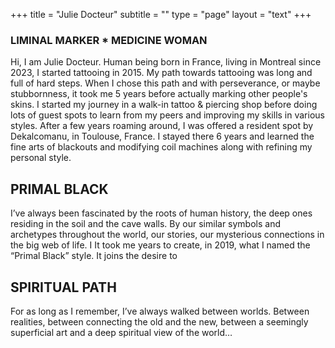 +++
title = "Julie Docteur"
subtitle = ""
type = "page"
layout = "text"
+++
 
### **LIMINAL MARKER * MEDICINE WOMAN**

Hi, I am Julie Docteur.
Human being born in France, living in Montreal since 2023, I started tattooing in 2015. 
My path towards tattooing was long and full of hard steps. When I chose this path and with perseverance, or maybe stubbornness, it took me 5 years before actually marking other people's skins. I started my journey in a walk-in tattoo & piercing shop before doing lots of guest spots to learn from my peers and improving my skills in various styles. After a few years roaming around, I was offered a resident spot by Dekalcomanu, in Toulouse, France. I stayed there 6 years and learned the fine arts of blackouts and modifying coil machines along with refining my personal style.

## PRIMAL BLACK

I’ve always been fascinated by the roots of human history, the deep ones residing in the soil and the cave walls. By our similar symbols and archetypes throughout the world, our stories, our mysterious connections in the big web of life. I 
It took me years to create, in 2019, what I named the “Primal Black” style. It joins the desire to 


## SPIRITUAL PATH 

For as long as I remember, I’ve always walked between worlds.
Between realities, between connecting the old and the new, between a seemingly superficial art and a deep spiritual view of the world… 

